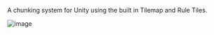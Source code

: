A chunking system for Unity using the built in Tilemap and Rule Tiles.

![image](https://github.com/user-attachments/assets/45f718d3-df8e-44e6-add6-a8400b8a5688)
